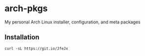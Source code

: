 # arch-pkgs
My personal Arch Linux installer, configuration, and meta packages

## Installation
`curl -sL https://git.io/JfeJx`
